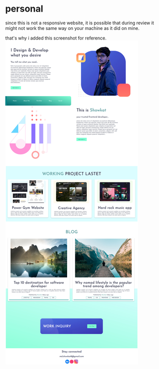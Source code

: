 # personal
since this is not a responsive website, it is possible that during review it might not work the same way on your machine as it did on mine. 

that's why i added this screenshot for reference. 
![alt text](./img/Screenshot.jpg)
